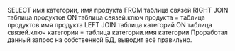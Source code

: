 
SELECT имя категории, имя продукта 
          FROM таблица связей 
          RIGHT JOIN таблица продуктов 
          ON  таблица связей.ключ продукта = таблица продуктов.имя продукта 
          LEFT JOIN таблица категорий 
          ON таблица связей.ключ категории = таблица категории.имя категории
Проработал данный запрос на собственной БД, выводит всё правильно. 

